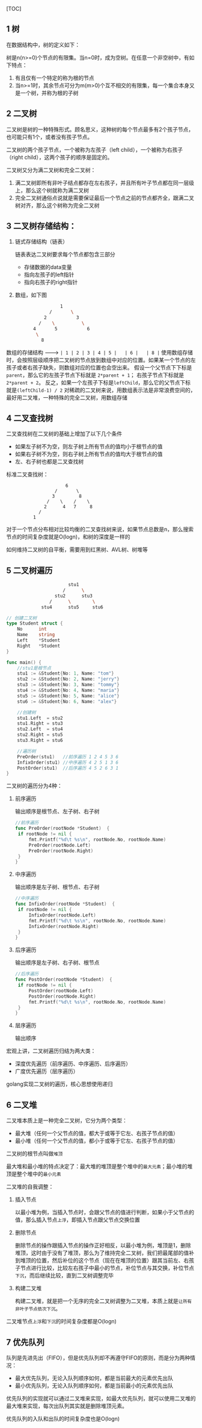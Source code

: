 [TOC]



## 1 树

在数据结构中，树的定义如下：

树是n(n>=0)个节点的有限集。当n=0时，成为空树。在任意一个非空树中，有如下特点：

1. 有且仅有一个特定的称为根的节点
2. 当n>=1时，其余节点可分为m(m>0)个互不相交的有限集，每一个集合本身又是一个树，并称为根的子树

## 2 二叉树

二叉树是树的一种特殊形式。顾名思义，这种树的每个节点最多有2个孩子节点，也可能只有1个，或者没有孩子节点。

二叉树的两个孩子节点，一个被称为左孩子（left child），一个被称为右孩子（right child），这两个孩子的顺序是固定的。

二叉树又分为满二叉树和完全二叉树：

1. 满二叉树即所有非叶子结点都存在左右孩子，并且所有叶子节点都在同一层级上，那么这个树就称为满二叉树
2. 完全二叉树通俗点说就是需要保证最后一个节点之前的节点都齐全，跟满二叉树对齐，那么这个树称为完全二叉树

## 3 二叉树存储结构：

1. 链式存储结构（链表）

   链表表达二叉树要求每个节点都包含三部分

   - 存储数据的data变量
   - 指向左孩子的left指针
   - 指向右孩子的right指针

2. 数组，如下图

```bash
                    1
                /       \
              2           3
            /    \          \
          4       5           6
           \
             8
```

数组的存储结构 ---> `| 1 | 2 | 3 | 4 | 5 |   | 6 |   | 8 |`
使用数组存储时，会按照层级顺序把二叉树的节点放到数组中对应的位置。如果某一个节点的左孩子或者右孩子缺失，则数组对应的位置也会空出来。
假设一个父节点下下标是`parent`，那么它的左孩子节点下标就是 `2*parent + 1`； 右孩子节点下标就是 ` 2*parent + 2`。
反之，如果一个左孩子下标是`leftChild`，那么它的父节点下标就是`(leftChild-1) / 2`
对稀疏的二叉树来说，用数组表示法是非常浪费空间的，最好用二叉堆，一种特殊的完全二叉树，用数组存储

## 4 二叉查找树

二叉查找树在二叉树的基础上增加了以下几个条件

- 如果左子树不为空，则左子树上所有节点的值均小于根节点的值
- 如果右子树不为空，则右子树上所有节点的值均大于根节点的值
- 左、右子树也都是二叉查找树

标准二叉查找树：

```
                      6 
                  /       \
                 3         8
               /    \    /    \
              2      4   7     8
            /
          1
```

对于一个节点分布相对比较均衡的二叉查找树来说，如果节点总数是n，那么搜索节点的时间复杂度就是O(logn)，和树的深度是一样的

如何维持二叉树的自平衡，需要用到红黑树、AVL树、树堆等

## 5  二叉树遍历

```bash
                       stu1
                     /      \
                  stu2      stu3
                /      \        \
             stu4      stu5     stu6
```

```go
// 创建二叉树
type Student struct {
	No 		int
	Name 	string
	Left	*Student
	Right	*Student
}

func main() {
    //stu1是根节点
	stu1 := &Student{No: 1, Name: "tom"}
	stu2 := &Student{No: 2, Name: "jerry"}
	stu3 := &Student{No: 3, Name: "tommy"}
	stu4 := &Student{No: 4, Name: "maria"}
	stu5 := &Student{No: 5, Name: "alice"}
	stu6 := &Student{No: 6, Name: "alex"}

    //创建树
    stu1.Left  = stu2
    stu1.Right = stu3
    stu2.Left  = stu4
    stu2.Right = stu5
    stu3.Right = stu6

    //遍历树
    PreOrder(stu1)   //前序遍历 1 2 4 5 3 6
    InfixOrder(stu1) //中序遍历 4 2 5 1 3 6
    PostOrder(stu1)  //后序遍历 4 5 2 6 3 1
}
```

二叉树的遍历分为4种：

1. 前序遍历

   输出顺序是根节点、左子树、右子树

   ```go
   //前序遍历
   func PreOrder(rootNode *Student)  {
   	if rootNode != nil {
   		fmt.Printf("%d\t %s\n", rootNode.No, rootNode.Name)
   		PreOrder(rootNode.Left)
   		PreOrder(rootNode.Right)
   	}
   }
   ```

   

2. 中序遍历

   输出顺序是左子树、根节点、右子树

   ```go
   //中序遍历
   func InfixOrder(rootNode *Student)  {
   	if rootNode != nil {
   		InfixOrder(rootNode.Left)
   		fmt.Printf("%d\t %s\n", rootNode.No, rootNode.Name)
   		InfixOrder(rootNode.Right)
   	}
   }
   ```

   

3. 后序遍历

   输出顺序是左子树、右子树、根节点

   ```go
   //后序遍历
   func PostOrder(rootNode *Student)  {
   	if rootNode != nil {
   		PostOrder(rootNode.Left)
   		PostOrder(rootNode.Right)
   		fmt.Printf("%d\t %s\n", rootNode.No, rootNode.Name)
   	}
   }
   ```

   

4. 层序遍历

   输出顺序

宏观上讲，二叉树遍历归结为两大类：

- 深度优先遍历（前序遍历、中序遍历、后序遍历）
- 广度优先遍历（层序遍历）

golang实现二叉树的遍历，核心思想使用递归

## 6 二叉堆

二叉堆本质上是一种完全二叉树，它分为两个类型：

- 最大堆（任何一个父节点的值，都大于或等于它左、右孩子节点的值）
- 最小堆（任何一个父节点的值，都小于或等于它左、右孩子节点的值）

二叉树的根节点叫做`堆顶`

最大堆和最小堆的特点决定了：最大堆的堆顶是整个堆中的`最大元素`；最小堆的堆顶是整个堆中的`最小元素`

二叉堆的自我调整：

1. 插入节点

   以最小堆为例，当插入节点时，会跟父节点的值进行判断，如果小于父节点的值，那么插入节点`上浮`，即插入节点跟父节点交换位置

2. 删除节点

   删除节点的操作跟插入节点的操作正好相反，以最小堆为例，堆顶是1，删除堆顶，这时由于没有了堆顶，那么为了维持完全二叉树，我们把最尾部的值补到堆顶的位置，然后补位的这个节点（现在在堆顶的位置）跟其当前左、右孩子节点进行比较，比较左右孩子中最小的节点，补位节点与其交换，补位节点`下沉`，而后继续比较，直到二叉树调整完毕

3. 构建二叉堆

   构建二叉堆，就是把一个无序的完全二叉树调整为二叉堆，本质上就是`让所有非叶子节点依次下沉`。

二叉堆节点`上浮`和`下沉`的时间复杂度都是O(logn)

## 7 优先队列

队列是先进先出（FIFO），但是优先队列却不再遵守FIFO的原则，而是分为两种情况：

- 最大优先队列，无论入队列顺序如何，都是当前最大的元素优先出队
- 最小优先队列，无论入队列顺序如何，都是当前最小的元素优先出队

优先队列的实现就可以通过二叉堆来实现，如最大优先队列，就可以使用二叉堆的最大堆来实现，每次出队列其实就是删除堆顶元素。

优先队列的入队和出队的时间复杂度也是O(logn)